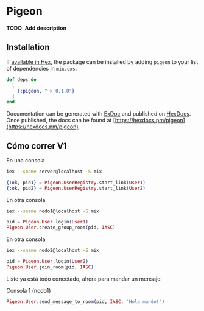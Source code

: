 # Pigeon

**TODO: Add description**

## Installation

If [available in Hex](https://hex.pm/docs/publish), the package can be installed
by adding `pigeon` to your list of dependencies in `mix.exs`:

```elixir
def deps do
  [
    {:pigeon, "~> 0.1.0"}
  ]
end
```

Documentation can be generated with [ExDoc](https://github.com/elixir-lang/ex_doc)
and published on [HexDocs](https://hexdocs.pm). Once published, the docs can
be found at [https://hexdocs.pm/pigeon](https://hexdocs.pm/pigeon).

## Cómo correr V1

En una consola
```bash
iex --sname server@localhost -S mix
```
```elixir
{:ok, pid1} = Pigeon.UserRegistry.start_link(User1)
{:ok, pid2} = Pigeon.UserRegistry.start_link(User2)
```

En otra consola
```bash
iex --sname nodo1@localhost -S mix
```
```elixir
pid = Pigeon.User.login(User1)
Pigeon.User.create_group_room(pid, IASC)
```

En otra consola
```bash
iex --sname nodo2@localhost -S mix
```
```elixir
pid = Pigeon.User.login(User2)
Pigeon.User.join_room(pid, IASC)
```

Listo ya está todo conectado, ahora para mandar un mensaje:

Consola 1 (nodo1)
```elixir
Pigeon.User.send_message_to_room(pid, IASC, "Hola mundo!")
```